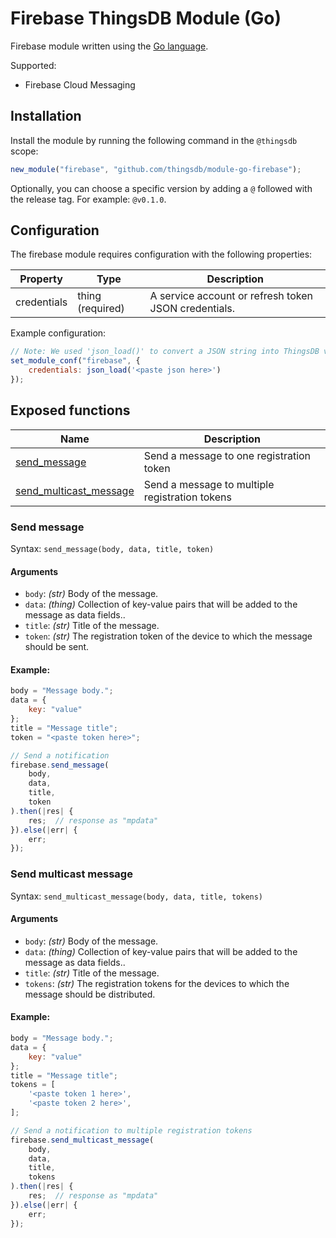 # Firebase ThingsDB Module (Go)

Firebase module written using the [Go language](https://golang.org).

Supported:

- Firebase Cloud Messaging


## Installation

Install the module by running the following command in the `@thingsdb` scope:

```javascript
new_module("firebase", "github.com/thingsdb/module-go-firebase");
```

Optionally, you can choose a specific version by adding a `@` followed with the release tag. For example: `@v0.1.0`.

## Configuration

The firebase module requires configuration with the following properties:

Property    | Type             | Description
----------- | ---------------- | -----------
credentials | thing (required) | A service account or refresh token JSON credentials.

Example configuration:

```javascript
// Note: We used 'json_load()' to convert a JSON string into ThingsDB value.
set_module_conf("firebase", {
    credentials: json_load('<paste json here>')
});
```

## Exposed functions

Name                                              | Description
------------------------------------------------- | -----------
[send_message](#send-message)                     | Send a message to one registration token
[send_multicast_message](#send-multicast-message) | Send a message to multiple registration tokens

### Send message

Syntax: `send_message(body, data, title, token)`

#### Arguments

- `body`: _(str)_ Body of the message.
- `data`: _(thing)_ Collection of key-value pairs that will be added to the message as data fields..
- `title`: _(str)_ Title of the message.
- `token`: _(str)_ The registration token of the device to which the message should be sent.

#### Example:

```javascript
body = "Message body.";
data = {
    key: "value"
};
title = "Message title";
token = "<paste token here>";

// Send a notification
firebase.send_message(
    body,
    data,
    title,
    token
).then(|res| {
    res;  // response as "mpdata"
}).else(|err| {
    err;
});
```

### Send multicast message

Syntax: `send_multicast_message(body, data, title, tokens)`

#### Arguments

- `body`: _(str)_ Body of the message.
- `data`: _(thing)_ Collection of key-value pairs that will be added to the message as data fields..
- `title`: _(str)_ Title of the message.
- `tokens`: _(str)_ The registration tokens for the devices to which the message should be distributed.

#### Example:

```javascript
body = "Message body.";
data = {
    key: "value"
};
title = "Message title";
tokens = [
    '<paste token 1 here>',
    '<paste token 2 here>',
];

// Send a notification to multiple registration tokens
firebase.send_multicast_message(
    body,
    data,
    title,
    tokens
).then(|res| {
    res;  // response as "mpdata"
}).else(|err| {
    err;
});
```
